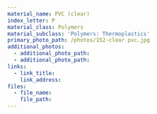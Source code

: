 ```yaml
---
material_name: PVC (clear)
index_letter: P
material_class: Polymers
material_subclass: 'Polymers: Thermoplastics'
primary_photo_path: /photos/152-clear pvc.jpg
additional_photos:
  - additional_photo_path:
  - additional_photo_path:
links:
  - link_title:
    link_address:
files:
  - file_name:
    file_path:
---
```



